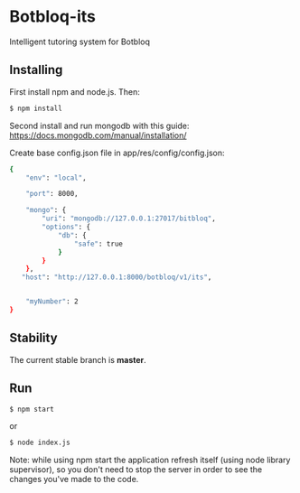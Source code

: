 # Botbloq-its
Intelligent tutoring system for Botbloq


## Installing

First install npm and node.js. Then:

```bash
$ npm install
```
Second install and run mongodb with this guide:
<https://docs.mongodb.com/manual/installation/>

Create base config.json file in app/res/config/config.json:
```bash
{
    "env": "local",

    "port": 8000,

    "mongo": {
        "uri": "mongodb://127.0.0.1:27017/bitbloq",
        "options": {
            "db": {
                "safe": true
            }
        }
    },
   "host": "http://127.0.0.1:8000/botbloq/v1/its",


    "myNumber": 2
}
```

## Stability

The current stable branch is **master**.


## Run

```bash
$ npm start
```
or
```bash
$ node index.js
```
Note: while using npm start the application refresh itself (using node library supervisor), so you don't need to stop the server in order to see the changes you've made to the code.

